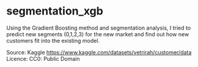 # segmentation_xgb
Using the Gradient Boosting method and segmentation analysis, I tried to predict new segments (0,1,2,3) for the new market 
and find out how new customers fit into the existing model.

Source: Kaggle https://www.kaggle.com/datasets/vetrirah/customer/data
Licence: CC0: Public Domain






